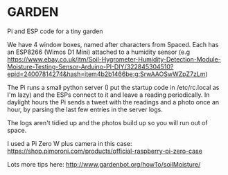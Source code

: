 # GARDEN

Pi and ESP code for a tiny garden

We have 4 window boxes, named after characters from Spaced. Each has an 
ESP8266 (Wimos D1 Mini) attached to a humidity sensor (e.g 
https://www.ebay.co.uk/itm/Soil-Hygrometer-Humidity-Detection-Module-Moisture-Testing-Sensor-Arduino-PI-DIY/322845304510?epid=24007814274&hash=item4b2b1466be:g:SrwAAOSwWZpZ7zLm)

The Pi runs a small python server (I put the startup code in /etc/rc.local as 
I'm lazy) and the ESPs connect to it and leave a reading periodically. In 
daylight hours the Pi sends a tweet with the readings and a photo once an 
hour, by parsing the last few entries in the server logs.

The logs aren't tidied up and the photos build up so you will run out of space.

I used a Pi Zero W plus camera in this case: https://shop.pimoroni.com/products/official-raspberry-pi-zero-case

Lots more tips here: http://www.gardenbot.org/howTo/soilMoisture/
